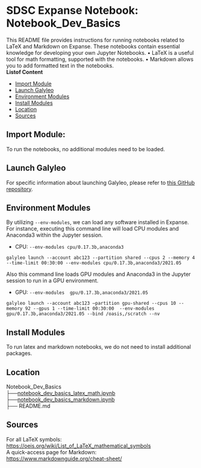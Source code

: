 # SDSC Expanse Notebook: Notebook_Dev_Basics
This README file provides instructions for running notebooks related to LaTeX and Markdown on Expanse. 
These notebooks contain essential knowledge for developing your own Jupyter Notebooks. 
• LaTeX is a useful tool for math formatting, supported with the notebooks.
• Markdown allows you to add formatted text in the notebooks.\
  **Listof Content**
- [Import Module](#import-module)
- [Launch Galyleo](#launch-galyleo)
- [Environment Modules](#environment-modules)
- [Install Modules](#install-modules)
- [Location](#location)
- [Sources](#sources)

## Import Module:
To run the notebooks, no additional modules need to be loaded.

## Launch Galyleo
For specific information about launching Galyleo, please refer to [this GitHub repository](https://github.com/mkandes/galyleo).

## Environment Modules
By utilizing `--env-modules`, we can load any software installed in Expanse. 
For instance, executing this command line will load CPU modules and Anaconda3 within the Jupyter session.
  - CPU:
`--env-modules cpu/0.17.3b,anaconda3`
```
galyleo launch --account abc123 --partition shared --cpus 2 --memory 4 --time-limit 00:30:00 --env-modules cpu/0.17.3b,anaconda3/2021.05
```
Also this command line loads GPU modules and Anaconda3 in the Jupyter session to run in a GPU environment.
 - GPU:
`--env-modules  gpu/0.17.3b,anaconda3/2021.05`
```
galyleo launch --account abc123 —partition gpu-shared --cpus 10 --memory 92 --gpus 1 --time-limit 00:30:00  --env-modules  gpu/0.17.3b,anaconda3/2021.05 --bind /oasis,/scratch --nv
```
## Install Modules
To run latex and markdown notebooks, we do not need to install additional packages.

## Location 

Notebook_Dev_Basics\
├──[notebook_dev_basics_latex_math.ipynb](./notebook_dev_basics_latex_math.ipynb)\
├──[notebook_dev_basics_markdown.ipynb](.notebook_dev_basics_markdown.ipynb)\
├── README.md

## Sources

For all LaTeX symbols: https://oeis.org/wiki/List_of_LaTeX_mathematical_symbols  
A quick-access page for Markdown: https://www.markdownguide.org/cheat-sheet/
